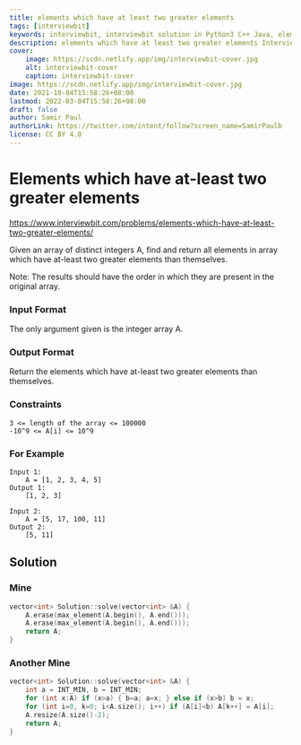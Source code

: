 ```yaml
---
title: elements which have at least two greater elements
tags: [interviewbit]
keywords: interviewbit, interviewbit solution in Python3 C++ Java, elements which have at least two greater elements solution
description: elements which have at least two greater elements Interviewbit Solution Explained
cover:
    image: https://scdn.netlify.app/img/interviewbit-cover.jpg
    alt: interviewbit-cover
    caption: interviewbit-cover
image: https://scdn.netlify.app/img/interviewbit-cover.jpg
date: 2021-10-04T15:58:26+08:00
lastmod: 2022-03-04T15:58:26+08:00
draft: false
author: Samir Paul
authorLink: https://twitter.com/intent/follow?screen_name=SamirPaulb
license: CC BY 4.0
---
```


# Elements which have at-least two greater elements

https://www.interviewbit.com/problems/elements-which-have-at-least-two-greater-elements/

Given an array of distinct integers A, find and return 
all elements in array which have at-least two greater elements than themselves.

Note: The results should have the order in which they are present in the original array.

### Input Format

The only argument given is the integer array A.

### Output Format

Return the elements which have at-least two greater elements than themselves.

### Constraints
```
3 <= length of the array <= 100000
-10^9 <= A[i] <= 10^9 
```

### For Example
```
Input 1:
    A = [1, 2, 3, 4, 5]
Output 1:
    [1, 2, 3]

Input 2:
    A = [5, 17, 100, 11]
Output 2:
    [5, 11]
```

## Solution
### Mine
```cpp
vector<int> Solution::solve(vector<int> &A) {
    A.erase(max_element(A.begin(), A.end()));
    A.erase(max_element(A.begin(), A.end()));
    return A;
}
```

### Another Mine
```cpp
vector<int> Solution::solve(vector<int> &A) {
    int a = INT_MIN, b = INT_MIN;
    for (int x:A) if (x>a) { b=a; a=x; } else if (x>b) b = x;
    for (int i=0, k=0; i<A.size(); i++) if (A[i]<b) A[k++] = A[i];
    A.resize(A.size()-2);
    return A;
}
```

